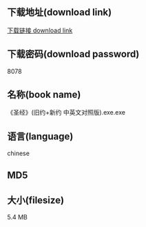## 下载地址(download link)
[下载链接 download link](https://tutu365.netlify.app/?s=%E3%80%8A%E5%9C%A3%E7%BB%8F%E3%80%8B%28%E6%97%A7%E7%BA%A6%2B%E6%96%B0%E7%BA%A6+%E4%B8%AD%E8%8B%B1%E6%96%87%E5%AF%B9%E7%85%A7%E7%89%88%29.exe)

## 下载密码(download password)
8078

## 名称(book name)
《圣经》(旧约+新约 中英文对照版).exe.exe

## 语言(language)
chinese

## MD5


## 大小(filesize)
5.4 MB
